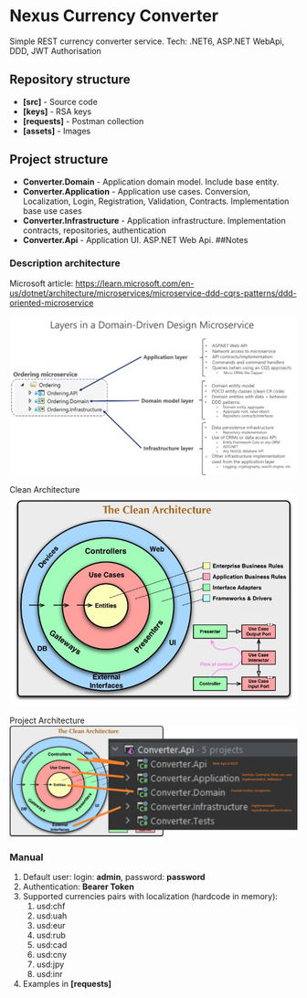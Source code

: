 # Nexus Currency Converter
Simple REST currency converter service. Tech: .NET6, ASP.NET WebApi, DDD, JWT Authorisation
## Repository structure
- **[src]** - Source code
- **[keys]** - RSA keys
- **[requests]** - Postman collection
- **[assets]** - Images
## Project structure
- **Converter.Domain** - Application domain model. Include base entity.
- **Converter.Application** - Application use cases. Conversion, Localization, Login, Registration, Validation, Contracts. Implementation base use cases
- **Converter.Infrastructure** - Application infrastructure. Implementation contracts, repositories, authentication
- **Converter.Api** - Application UI. ASP.NET Web Api.
##Notes
### Description architecture

Microsoft article: https://learn.microsoft.com/en-us/dotnet/architecture/microservices/microservice-ddd-cqrs-patterns/ddd-oriented-microservice

![MS Structure](assets/domain-driven-design-microservice.png)

Clean Architecture
![Clean Architecture](assets/clean-architecture.jpg)

Project Architecture
![Project](assets/project-description.png)

### Manual
1. Default user: login: **admin**, password: **password**
2. Authentication: **Bearer Token**
3. Supported currencies pairs with localization (hardcode in memory): 
   1. usd:chf
   2. usd:uah
   3. usd:eur
   4. usd:rub
   5. usd:cad
   6. usd:cny
   7. usd:jpy
   8. usd:inr
4. Examples in **[requests]**
